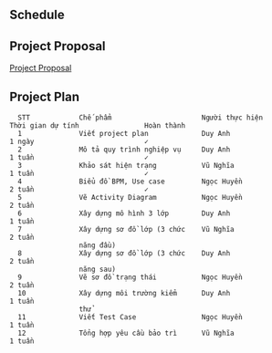 Schedule
----------------------------------------------------------------------------------------------------------------------------------

Project Proposal
-------------
[Project Proposal](project_proposal.md)

Project Plan
----------------------------------------------------------------------------------------------------------------------------------

      STT            Chế phẩm                      Người thực hiện            Thời gian dự tính                Hoàn thành            
      1              Viết project plan             Duy Anh                    1 ngày                           ✓
      2              Mô tả quy trình nghiệp vụ     Duy Anh                    1 tuần                           ✓
      3              Khảo sát hiện trạng           Vũ Nghĩa                   1 tuần                           ✓
      4              Biểu đồ BPM, Use case         Ngọc Huyền                 2 tuần                           ✓
      5              Vẽ Activity Diagram           Ngọc Huyền                 2 tuần
      6              Xây dựng mô hình 3 lớp        Duy Anh                    1 tuần
      7              Xây dựng sơ đồ lớp (3 chức    Vũ Nghĩa                   2 tuần
                     năng đầu) 
      8              Xây dựng sơ đồ lớp (3 chức    Duy Anh                    2 tuần
                     năng sau) 
      9              Vẽ sơ đồ trạng thái           Ngọc Huyền                 2 tuần
      10             Xây dựng môi trường kiểm      Duy Anh                    1 tuần
                     thử
      11             Viết Test Case                Ngọc Huyền                 1 tuần
      12             Tổng hợp yêu cầu bảo trì      Vũ Nghĩa                   1 tuần
